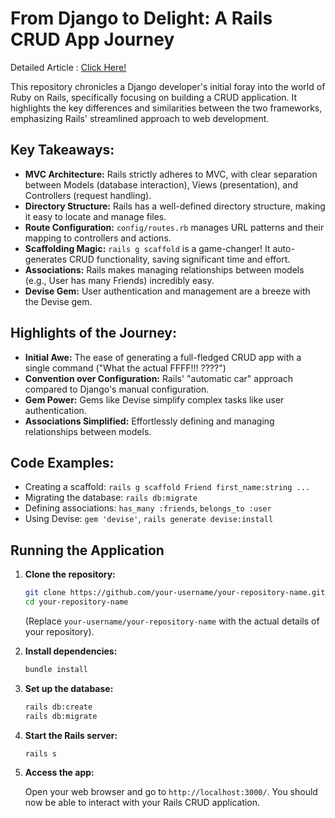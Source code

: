 # From Django to Delight: A Rails CRUD App Journey

Detailed Article : [Click Here!](https://github.com/ARYANK-08/aiwitharyan/tree/main/Ruby/ruby%20on%20rails)

This repository chronicles a Django developer's initial foray into the world of Ruby on Rails, specifically focusing on building a CRUD application. It highlights the key differences and similarities between the two frameworks, emphasizing Rails' streamlined approach to web development.

## Key Takeaways:

* **MVC Architecture:** Rails strictly adheres to MVC, with clear separation between Models (database interaction), Views (presentation), and Controllers (request handling).
* **Directory Structure:** Rails has a well-defined directory structure, making it easy to locate and manage files.
* **Route Configuration:**  `config/routes.rb`  manages URL patterns and their mapping to controllers and actions.
* **Scaffolding Magic:**  `rails g scaffold` is a game-changer! It auto-generates CRUD functionality, saving significant time and effort.
* **Associations:**  Rails makes managing relationships between models (e.g., User has many Friends) incredibly easy.
* **Devise Gem:** User authentication and management are a breeze with the Devise gem.

## Highlights of the Journey:

* **Initial Awe:**  The ease of generating a full-fledged CRUD app with a single command ("What the actual FFFF!!! ????")
* **Convention over Configuration:**  Rails' "automatic car" approach compared to Django's manual configuration.
* **Gem Power:**  Gems like Devise simplify complex tasks like user authentication.
* **Associations Simplified:**  Effortlessly defining and managing relationships between models.

## Code Examples:

* Creating a scaffold: `rails g scaffold Friend first_name:string ...`
* Migrating the database: `rails db:migrate`
* Defining associations: `has_many :friends`, `belongs_to :user`
* Using Devise: `gem 'devise'`, `rails generate devise:install`

## Running the Application

1. **Clone the repository:**

   ```bash
   git clone https://github.com/your-username/your-repository-name.git 
   cd your-repository-name 
   ```

   (Replace  `your-username/your-repository-name` with the actual details of your repository).

2. **Install dependencies:**

   ```bash
   bundle install
   ```

3. **Set up the database:**

   ```bash
   rails db:create
   rails db:migrate
   ```

4. **Start the Rails server:**

   ```bash
   rails s
   ```

5. **Access the app:**

   Open your web browser and go to `http://localhost:3000/`. You should now be able to interact with your Rails CRUD application.

